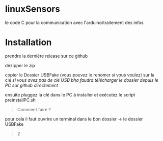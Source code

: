 
# linuxSensors
le code C pour la communication avec l'arduino/traitement des infos 
# Installation
prendre la dernière release sur ce github

dézipper le zip 

copier le Dossier USBFake (vous pouvez le renomer si vous voulez) sur la clé 
*si vous avez pas de clé USB bha faudra télécharger le dossier depuis le PC sur github directement*

ensuite pluggez la clé dans le PC à installer et exécutez le script preinstallPC.sh

> Comment faire ?

pour cela il faut ouvrire un terminal dans le bon dossier -> le dossier USBFake 

> 2 

 

<!--stackedit_data:
eyJoaXN0b3J5IjpbLTE3Mjk5MjMyNDcsLTU0MTIxMjUsOTkxNT
MzNTc1LC0xNzAyMTA4Nzg0XX0=
-->